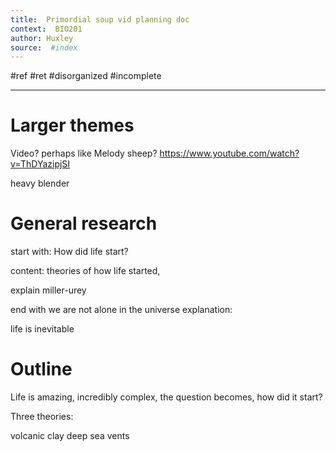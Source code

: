 ```yaml
---
title:  Primordial soup vid planning doc 
context:  BIO201
author: Huxley 
source:  #index
---
```


#ref #ret 
#disorganized #incomplete

---

# Larger themes

Video? perhaps like Melody sheep? https://www.youtube.com/watch?v=ThDYazipjSI

heavy blender






# General research 


start with: How did life start? 

content: theories of how life started,

explain miller-urey

end with we are not alone in the universe explanation:


life is inevitable 



# Outline 


Life is amazing, incredibly complex, the question becomes, 
how did it start? 

Three theories: 

volcanic clay 
deep sea vents 



















































